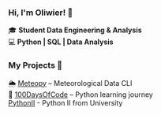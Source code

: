 ### Hi, I'm Oliwier! 👋

🎓 **Student Data Engineering & Analysis**  
💻 **Python | SQL | Data Analysis**  

### My Projects 🚀
🌦 [Meteopy](https://github.com/OliwierStecyk/Meteopy) – Meteorological Data CLI  
💯 [100DaysOfCode](https://github.com/OliwierStecyk/100DaysOfCode) – Python learning journey  
[PythonII](https://github.com/OliwierStecyk/Python2.git) - Python II from University
